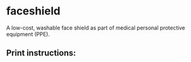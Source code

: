 # faceshield
A low-cost, washable face shield as part of medical personal protective equipment (PPE).


## Print instructions:
